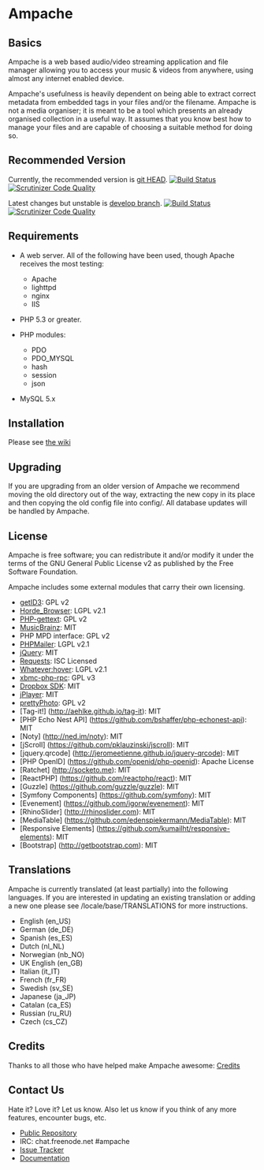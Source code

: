 Ampache
=======

Basics
------

Ampache is a web based audio/video streaming application and file
manager allowing you to access your music & videos from anywhere,
using almost any internet enabled device.

Ampache's usefulness is heavily dependent on being able to extract
correct metadata from embedded tags in your files and/or the filename.
Ampache is not a media organiser; it is meant to be a tool which
presents an already organised collection in a useful way. It assumes
that you know best how to manage your files and are capable of
choosing a suitable method for doing so.

Recommended Version
-------------------

Currently, the recommended version is [git HEAD](https://github.com/ampache/ampache/archive/master.tar.gz).
[![Build Status](https://api.travis-ci.org/ampache/ampache.png?branch=master)](https://travis-ci.org/ampache/ampache)
[![Scrutinizer Code Quality](https://scrutinizer-ci.com/g/ampache/ampache/badges/quality-score.png?b=master)](https://scrutinizer-ci.com/g/ampache/ampache/?branch=master)

Latest changes but unstable is [develop branch](https://github.com/ampache/ampache/archive/develop.tar.gz).
[![Build Status](https://api.travis-ci.org/ampache/ampache.png?branch=develop)](https://travis-ci.org/ampache/ampache)
[![Scrutinizer Code Quality](https://scrutinizer-ci.com/g/ampache/ampache/badges/quality-score.png?b=develop)](https://scrutinizer-ci.com/g/ampache/ampache/?branch=develop)

Requirements
------------

* A web server. All of the following have been used, though Apache
receives the most testing:
    * Apache
    * lighttpd
    * nginx
    * IIS

* PHP 5.3 or greater.

* PHP modules:
    * PDO
    * PDO_MYSQL
    * hash
    * session
    * json

* MySQL 5.x

Installation
------------

Please see [the wiki](https://github.com/ampache/ampache/wiki/Installation)

Upgrading
---------

If you are upgrading from an older version of Ampache we recommend
moving the old directory out of the way, extracting the new copy in
its place and then copying the old config file into config/. All
database updates will be handled by Ampache.

License
-------

Ampache is free software; you can redistribute it and/or
modify it under the terms of the GNU General Public License v2
as published by the Free Software Foundation.

Ampache includes some external modules that carry their own licensing.

* [getID3](http://getid3.sourceforge.net): GPL v2
* [Horde_Browser](http://www.horde.org): LGPL v2.1
* [PHP-gettext](https://launchpad.net/php-gettext): GPL v2
* [MusicBrainz](https://github.com/mikealmond/MusicBrainz): MIT
* PHP MPD interface: GPL v2
* [PHPMailer](https://github.com/PHPMailer/PHPMailer): LGPL v2.1
* [jQuery](http://jquery.org): MIT
* [Requests](http://requests.ryanmccue.info): ISC Licensed
* [Whatever:hover](http://www.xs4all.nl/~peterned): LGPL v2.1
* [xbmc-php-rpc](https://github.com/karlrixon/xbmc-php-rpc): GPL v3
* [Dropbox SDK](https://github.com/dropbox/dropbox-sdk-php): MIT
* [jPlayer](http://jplayer.org): MIT
* [prettyPhoto](http://www.no-margin-for-errors.com/projects/prettyphoto-jquery-lightbox-clone): GPL v2
* [Tag-it!] (http://aehlke.github.io/tag-it): MIT
* [PHP Echo Nest API] (https://github.com/bshaffer/php-echonest-api): MIT
* [Noty] (http://ned.im/noty): MIT
* [jScroll] (https://github.com/pklauzinski/jscroll): MIT
* [jquery.qrcode] (http://jeromeetienne.github.io/jquery-qrcode): MIT
* [PHP OpenID] (https://github.com/openid/php-openid): Apache License
* [Ratchet] (http://socketo.me): MIT
* [ReactPHP] (https://github.com/reactphp/react): MIT
* [Guzzle] (https://github.com/guzzle/guzzle): MIT
* [Symfony Components] (https://github.com/symfony): MIT
* [Evenement] (https://github.com/igorw/evenement): MIT
* [RhinoSlider] (http://rhinoslider.com): MIT
* [MediaTable] (https://github.com/edenspiekermann/MediaTable): MIT
* [Responsive Elements] (https://github.com/kumailht/responsive-elements): MIT
* [Bootstrap] (http://getbootstrap.com): MIT


Translations
------------

Ampache is currently translated (at least partially) into the
following languages. If you are interested in updating an existing
translation or adding a new one please see /locale/base/TRANSLATIONS
for more instructions.

* English	(en_US)
* German	(de_DE)
* Spanish	(es_ES)
* Dutch		(nl_NL)
* Norwegian	(nb_NO)
* UK English	(en_GB)
* Italian	(it_IT)
* French	(fr_FR)
* Swedish	(sv_SE)
* Japanese	(ja_JP) 
* Catalan	(ca_ES)
* Russian	(ru_RU)
* Czech (cs_CZ)

Credits
-------

Thanks to all those who have helped make Ampache awesome: [Credits](docs/ACKNOWLEDGEMENTS)


Contact Us
----------

Hate it? Love it? Let us know. Also let us know if you think of any
more features, encounter bugs, etc.

* [Public Repository](http://github.com/ampache)
* IRC: chat.freenode.net #ampache
* [Issue Tracker](https://github.com/ampache/ampache/issues)
* [Documentation](https://github.com/ampache/ampache/wiki)

